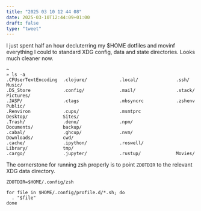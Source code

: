 ```yaml
---
title: "2025 03 10 12 44 08"
date: 2025-03-10T12:44:09+01:00
draft: false
type: "tweet"
---
```

I just spent half an hour decluterring my $HOME dotfiles and movinf everything I could to standard XDG config, data and state directories. Looks much cleaner now.

```shell
~
» ls -a
.CFUserTextEncoding  .clojure/            .local/              .ssh/                Music/
.DS_Store            .config/             .mail/               .stack/              Pictures/
.JASP/               .ctags               .mbsyncrc            .zshenv              Public/
.Renviron            .cups/               .msmtprc             Desktop/             Sites/
.Trash/              .deno/               .npm/                Documents/           backup/
.cabal/              .ghcup/              .nvm/                Downloads/           cwd/
.cache/              .ipython/            .roswell/            Library/             tmp/
.cargo/              .jupyter/            .rustup/             Movies/
```

The cornerstone for running zsh properly is to point `ZDOTDIR` to the relevant XDG data directory.

```shell
ZDOTDIR=$HOME/.config/zsh

for file in $HOME/.config/profile.d/*.sh; do
  . "$file"
done
```

